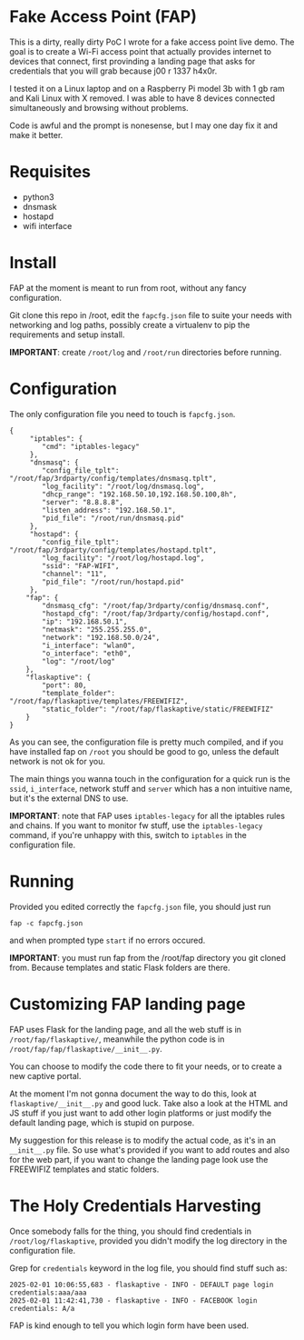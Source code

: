 # Fake Access Point (FAP)

This is a dirty, really dirty PoC I wrote for a fake access point live demo. The goal is to create a Wi-Fi access point that actually provides internet to devices that connect, first provinding a landing page that asks for credentials that you will grab because j00 r 1337 h4x0r.

I tested it on a Linux laptop and on a Raspberry Pi model 3b with 1 gb ram and Kali Linux with X removed. I was able to have 8 devices connected simultaneously and browsing without problems.

Code is awful and the prompt is nonesense, but I may one day fix it and make it better.

# Requisites

- python3
- dnsmask
- hostapd
- wifi interface

# Install

FAP at the moment is meant to run from root, without any fancy configuration.

Git clone this repo in /root, edit the `fapcfg.json` file to suite your needs with networking and log paths, possibly create a virtualenv to pip the requirements and setup install.

**IMPORTANT**: create `/root/log` and `/root/run` directories before running.

# Configuration

The only configuration file you need to touch is `fapcfg.json`. 

```
{
     "iptables": {
        "cmd": "iptables-legacy"
     },
     "dnsmasq": {
        "config_file_tplt": "/root/fap/3rdparty/config/templates/dnsmasq.tplt",
        "log_facility": "/root/log/dnsmasq.log",
        "dhcp_range": "192.168.50.10,192.168.50.100,8h",
        "server": "8.8.8.8",
        "listen_address": "192.168.50.1",
        "pid_file": "/root/run/dnsmasq.pid"
     },
     "hostapd": {
        "config_file_tplt": "/root/fap/3rdparty/config/templates/hostapd.tplt",
        "log_facility": "/root/log/hostapd.log",
        "ssid": "FAP-WIFI",
        "channel": "11",
        "pid_file": "/root/run/hostapd.pid"
     },
    "fap": {
        "dnsmasq_cfg": "/root/fap/3rdparty/config/dnsmasq.conf",
        "hostapd_cfg": "/root/fap/3rdparty/config/hostapd.conf",
        "ip": "192.168.50.1",
        "netmask": "255.255.255.0",
        "network": "192.168.50.0/24",
        "i_interface": "wlan0",
        "o_interface": "eth0",
        "log": "/root/log"
    },
    "flaskaptive": {
        "port": 80,
        "template_folder": "/root/fap/flaskaptive/templates/FREEWIFIZ",
        "static_folder": "/root/fap/flaskaptive/static/FREEWIFIZ"
    }
}
```

As you can see, the configuration file is pretty much compiled, and if you have installed fap on `/root` you should be good to go, unless the default network is not ok for you.

The main things you wanna touch in the configuration for a quick run is the `ssid`, `i_interface`, network stuff and `server` which has a non intuitive name, but it's the external DNS to use.

**IMPORTANT**: note that FAP uses `iptables-legacy` for all the iptables rules and chains. If you want to monitor fw stuff, use the `iptables-legacy` command, if you're unhappy with this, switch to `iptables` in the configuration file.

# Running

Provided you edited correctly the `fapcfg.json` file, you should just run 

```
fap -c fapcfg.json
```

and when prompted type `start` if no errors occured.

**IMPORTANT**: you must run fap from the /root/fap directory you git cloned from. Because templates and static Flask folders are there.

# Customizing FAP landing page

FAP uses Flask for the landing page, and all the web stuff is in `/root/fap/flaskaptive/`, meanwhile the python code is in `/root/fap/fap/flaskaptive/__init__.py`.

You can choose to modify the code there to fit your needs, or to create a new captive portal.

At the moment I'm not gonna document the way to do this, look at `flaskaptive/__init__.py` and good luck. Take also a look at the HTML and JS stuff if you just want to add other login platforms or just modify the default landing page, which is stupid on purpose.

My suggestion for this release is to modify the actual code, as it's in an `__init__.py` file. So use what's provided if you want to add routes and also for the web part, if you want to change the landing page look use the FREEWIFIZ templates and static folders.

# The Holy Credentials Harvesting

Once somebody falls for the thing, you should find credentials in `/root/log/flaskaptive`, provided you didn't modify the log directory in the configuration file.

Grep for `credentials` keyword in the log file, you should find stuff such as:

```
2025-02-01 10:06:55,683 - flaskaptive - INFO - DEFAULT page login credentials:aaa/aaa
2025-02-01 11:42:41,730 - flaskaptive - INFO - FACEBOOK login credentials: A/a
```

FAP is kind enough to tell you which login form have been used.
